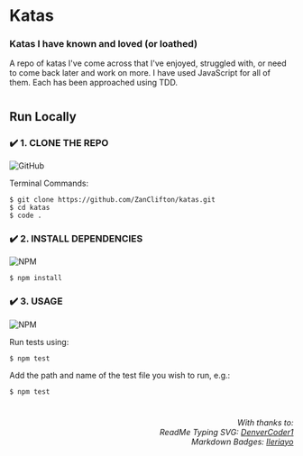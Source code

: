 # Katas

### Katas I have known and loved (or loathed)

A repo of katas I've come across that I've enjoyed, struggled with, or need to come back later and work on more. I have used JavaScript for all of them. Each has been approached using TDD.

#

## Run Locally

### ✔️ 1. CLONE THE REPO

![GitHub](https://img.shields.io/badge/github-%23121011.svg?style=for-the-badge&logo=github&logoColor=white)

Terminal Commands:

```
$ git clone https://github.com/ZanClifton/katas.git
$ cd katas
$ code .
```

### ✔️ 2. INSTALL DEPENDENCIES

![NPM](https://img.shields.io/badge/NPM-%23000000.svg?style=for-the-badge&logo=npm&logoColor=white)

```
$ npm install
```

### ✔️ 3. USAGE

![NPM](https://img.shields.io/badge/NPM-%23000000.svg?style=for-the-badge&logo=npm&logoColor=white)

Run tests using:

```
$ npm test
```

Add the path and name of the test file you wish to run, e.g.:

```
$ npm test
```

#

<div align=right>
  <h6>With thanks to:
    <br>ReadMe Typing SVG: <a href="https://git.io/typing-svg">DenverCoder1</a>
    <br>Markdown Badges: <a href="https://github.com/Ileriayo/markdown-badges">Ileriayo</a></h6>
</div>
